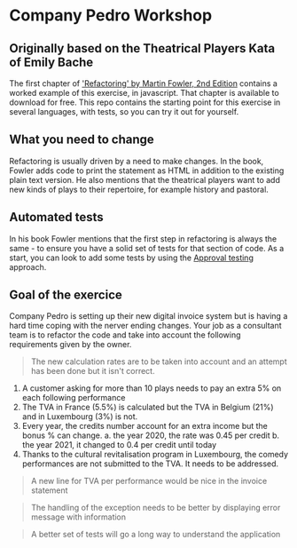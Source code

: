 Company Pedro Workshop
====================================

Originally based on the Theatrical Players Kata of Emily Bache
--------------------------------------------------------------

The first chapter of ['Refactoring' by Martin Fowler, 2nd Edition](https://www.thoughtworks.com/books/refactoring2) contains a worked example of this exercise, in javascript. That chapter is available to download for free. This repo contains the starting point for this exercise in several languages, with tests, so you can try it out for yourself.

What you need to change
-----------------------
Refactoring is usually driven by a need to make changes. In the book, Fowler adds code to print the statement as HTML in addition to the existing plain text version. He also mentions that the theatrical players want to add new kinds of plays to their repertoire, for example history and pastoral.

Automated tests
---------------
In his book Fowler mentions that the first step in refactoring is always the same - to ensure you have a solid set of tests for that section of code. As a start, you can look to add some tests by using the [Approval testing](https://medium.com/97-things/approval-testing-33946cde4aa8) approach. 


Goal of the exercice 
--------------------

Company Pedro is setting up their new digital invoice system but is having a hard time coping with the nerver ending changes. Your job as a consultant team is to refactor the code and take into account the following requirements given by the owner.

> The new calculation rates are to be taken into account and an attempt has been done but it isn't correct.

 1) A customer asking for more than 10 plays needs to pay an extra 5% on each following performance
 2) The TVA in France (5.5%) is calculated but the TVA in Belgium (21%) and in Luxembourg (3%) is not. 
 3) Every year, the credits number account for an extra income but the bonus % can change. 
	a. the year 2020, the rate was 0.45 per credit
	b. the year 2021, it changed to 0.4 per credit until today
 4) Thanks to the cultural revitalisation program in Luxembourg, the comedy performances are not submitted to the TVA. It needs to be addressed.
	
> A new line for TVA per performance would be nice in the invoice statement
	
> The handling of the exception needs to be better by displaying error message with information

> A better set of tests will go a long way to understand the application
